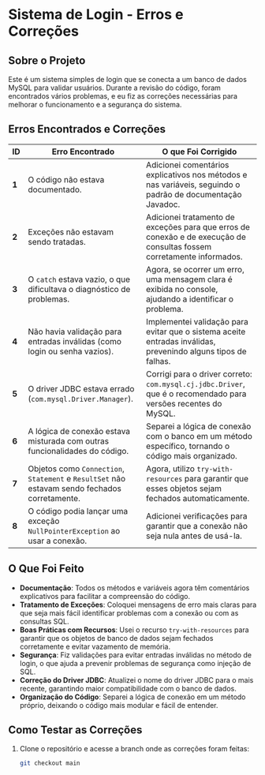 # Sistema de Login - Erros e Correções

## Sobre o Projeto

Este é um sistema simples de login que se conecta a um banco de dados MySQL para validar usuários. Durante a revisão do código, foram encontrados vários problemas, e eu fiz as correções necessárias para melhorar o funcionamento e a segurança do sistema.

## Erros Encontrados e Correções

| **ID** | **Erro Encontrado**                                                                 | **O que Foi Corrigido**                                                                                  |
|--------|--------------------------------------------------------------------------------------|---------------------------------------------------------------------------------------------------------|
| **1**  | O código não estava documentado.                                                    | Adicionei comentários explicativos nos métodos e nas variáveis, seguindo o padrão de documentação Javadoc.|
| **2**  | Exceções não estavam sendo tratadas.                                                | Adicionei tratamento de exceções para que erros de conexão e de execução de consultas fossem corretamente informados.|
| **3**  | O `catch` estava vazio, o que dificultava o diagnóstico de problemas.                | Agora, se ocorrer um erro, uma mensagem clara é exibida no console, ajudando a identificar o problema.    |
| **4**  | Não havia validação para entradas inválidas (como login ou senha vazios).            | Implementei validação para evitar que o sistema aceite entradas inválidas, prevenindo alguns tipos de falhas.|
| **5**  | O driver JDBC estava errado (`com.mysql.Driver.Manager`).                           | Corrigi para o driver correto: `com.mysql.cj.jdbc.Driver`, que é o recomendado para versões recentes do MySQL.|
| **6**  | A lógica de conexão estava misturada com outras funcionalidades do código.           | Separei a lógica de conexão com o banco em um método específico, tornando o código mais organizado.       |
| **7**  | Objetos como `Connection`, `Statement` e `ResultSet` não estavam sendo fechados corretamente. | Agora, utilizo `try-with-resources` para garantir que esses objetos sejam fechados automaticamente.       |
| **8**  | O código podia lançar uma exceção `NullPointerException` ao usar a conexão.         | Adicionei verificações para garantir que a conexão não seja nula antes de usá-la.                        |

## O Que Foi Feito

- **Documentação**: Todos os métodos e variáveis agora têm comentários explicativos para facilitar a compreensão do código.
- **Tratamento de Exceções**: Coloquei mensagens de erro mais claras para que seja mais fácil identificar problemas com a conexão ou com as consultas SQL.
- **Boas Práticas com Recursos**: Usei o recurso `try-with-resources` para garantir que os objetos de banco de dados sejam fechados corretamente e evitar vazamento de memória.
- **Segurança**: Fiz validações para evitar entradas inválidas no método de login, o que ajuda a prevenir problemas de segurança como injeção de SQL.
- **Correção do Driver JDBC**: Atualizei o nome do driver JDBC para o mais recente, garantindo maior compatibilidade com o banco de dados.
- **Organização do Código**: Separei a lógica de conexão em um método próprio, deixando o código mais modular e fácil de entender.

## Como Testar as Correções

1. Clone o repositório e acesse a branch onde as correções foram feitas:
   ```bash
   git checkout main

